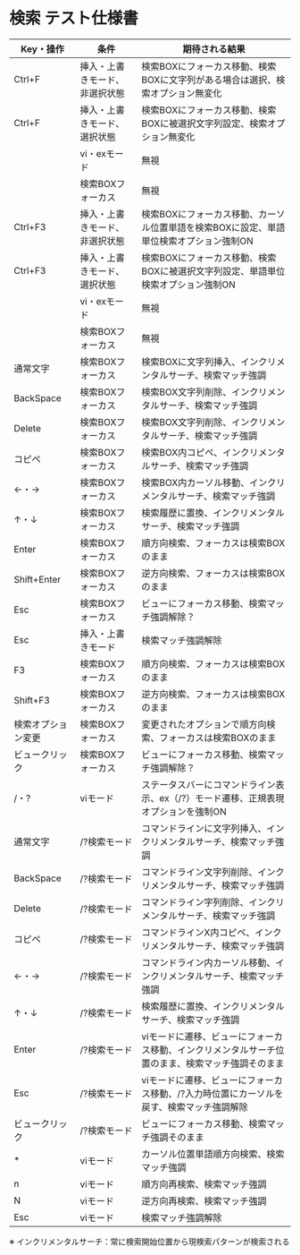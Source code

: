 # 検索 テスト仕様書

|Key・操作|条件|期待される結果|
|---|----|----|
|Ctrl+F|挿入・上書きモード、非選択状態|検索BOXにフォーカス移動、検索BOXに文字列がある場合は選択、検索オプション無変化|
|Ctrl+F|挿入・上書きモード、選択状態|検索BOXにフォーカス移動、検索BOXに被選択文字列設定、検索オプション無変化|
| |vi・exモード|無視|
| |検索BOXフォーカス|無視|
|Ctrl+F3|挿入・上書きモード、非選択状態|検索BOXにフォーカス移動、カーソル位置単語を検索BOXに設定、単語単位検索オプション強制ON|
|Ctrl+F3|挿入・上書きモード、選択状態|検索BOXにフォーカス移動、検索BOXに被選択文字列設定、単語単位検索オプション強制ON|
| |vi・exモード|無視|
| |検索BOXフォーカス|無視|
|通常文字|検索BOXフォーカス|検索BOXに文字列挿入、インクリメンタルサーチ、検索マッチ強調|
|BackSpace|検索BOXフォーカス|検索BOX文字列削除、インクリメンタルサーチ、検索マッチ強調|
|Delete|検索BOXフォーカス|検索BOX文字列削除、インクリメンタルサーチ、検索マッチ強調|
|コピペ|検索BOXフォーカス|検索BOX内コピペ、インクリメンタルサーチ、検索マッチ強調|
|←・→|検索BOXフォーカス|検索BOX内カーソル移動、インクリメンタルサーチ、検索マッチ強調|
|↑・↓|検索BOXフォーカス|検索履歴に置換、インクリメンタルサーチ、検索マッチ強調|
|Enter|検索BOXフォーカス|順方向検索、フォーカスは検索BOXのまま|
|Shift+Enter|検索BOXフォーカス|逆方向検索、フォーカスは検索BOXのまま|
|Esc|検索BOXフォーカス|ビューにフォーカス移動、検索マッチ強調解除？|
|Esc|挿入・上書きモード|検索マッチ強調解除|
|F3|検索BOXフォーカス|順方向検索、フォーカスは検索BOXのまま|
|Shift+F3|検索BOXフォーカス|逆方向検索、フォーカスは検索BOXのまま|
|検索オプション変更|検索BOXフォーカス|変更されたオプションで順方向検索、フォーカスは検索BOXのまま|
|ビュークリック|検索BOXフォーカス|ビューにフォーカス移動、検索マッチ強調解除？|
|/・?|viモード|ステータスバーにコマンドライン表示、ex（/?）モード遷移、正規表現オプションを強制ON|
|通常文字|/?検索モード|コマンドラインに文字列挿入、インクリメンタルサーチ、検索マッチ強調|
|BackSpace|/?検索モード|コマンドライン文字列削除、インクリメンタルサーチ、検索マッチ強調|
|Delete|/?検索モード|コマンドライン字列削除、インクリメンタルサーチ、検索マッチ強調|
|コピペ|/?検索モード|コマンドラインX内コピペ、インクリメンタルサーチ、検索マッチ強調|
|←・→|/?検索モード|コマンドライン内カーソル移動、インクリメンタルサーチ、検索マッチ強調|
|↑・↓|/?検索モード|検索履歴に置換、インクリメンタルサーチ、検索マッチ強調|
|Enter|/?検索モード|viモードに遷移、ビューにフォーカス移動、インクリメンタルサーチ位置のまま、検索マッチ強調そのまま|
|Esc|/?検索モード|viモードに遷移、ビューにフォーカス移動、/?入力時位置にカーソルを戻す、検索マッチ強調解除|
|ビュークリック|/?検索モード|ビューにフォーカス移動、検索マッチ強調そのまま|
| * |viモード|カーソル位置単語順方向検索、検索マッチ強調|
|n|viモード|順方向再検索、検索マッチ強調|
|N|viモード|逆方向再検索、検索マッチ強調|
|Esc|viモード|検索マッチ強調解除|

※ インクリメンタルサーチ：常に検索開始位置から現検索パターンが検索される
